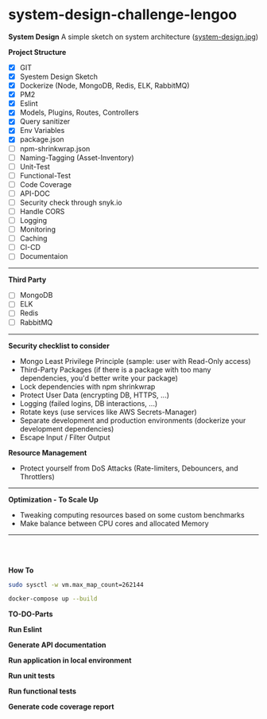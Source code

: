 # system-design-challenge-lengoo

**System Design**
  A simple sketch on system architecture ([system-design.jpg](resource/system-design.jpg))


**Project Structure**
  * [x] GIT
  * [x] Syestem Design Sketch
  * [x] Dockerize (Node, MongoDB, Redis, ELK, RabbitMQ)
  * [x] PM2
  * [x] Eslint
  * [x] Models, Plugins, Routes, Controllers
  * [x] Query sanitizer
  * [x] Env Variables
  * [x] package.json
  * [ ] npm-shrinkwrap.json
  * [ ] Naming-Tagging (Asset-Inventory)
  * [ ] Unit-Test
  * [ ] Functional-Test
  * [ ] Code Coverage
  * [ ] API-DOC
  * [ ] Security check through snyk.io
  * [ ] Handle CORS
  * [ ] Logging
  * [ ] Monitoring
  * [ ] Caching
  * [ ] CI-CD
  * [ ] Documentaion
<hr>

**Third Party**
  * [ ] MongoDB
  * [ ] ELK
  * [ ] Redis
  * [ ] RabbitMQ
<hr>

**Security checklist to consider**
* Mongo Least Privilege Principle (sample: user with Read-Only access)
* Third-Party Packages (if there is a package with too many dependencies, you'd better write your package)
* Lock dependencies with npm shrinkwrap
* Protect User Data (encrypting DB, HTTPS, ...)
* Logging (failed logins, DB interactions, ...)
* Rotate keys (use services like AWS Secrets-Manager)
* Separate development and production environments (dockerize your development dependencies)
* Escape Input / Filter Output

**Resource Management**
* Protect yourself from DoS Attacks (Rate-limiters, Debouncers, and Throttlers)
<hr>

**Optimization - To Scale Up**
* Tweaking computing resources based on some custom benchmarks
* Make balance between CPU cores and allocated Memory
<hr><br><br>


**How To**
```bash
sudo sysctl -w vm.max_map_count=262144

docker-compose up --build
```

**TO-DO-Parts**

**Run Eslint**

**Generate API documentation**

**Run application in local environment**

**Run unit tests**

**Run functional tests**

**Generate code coverage report**